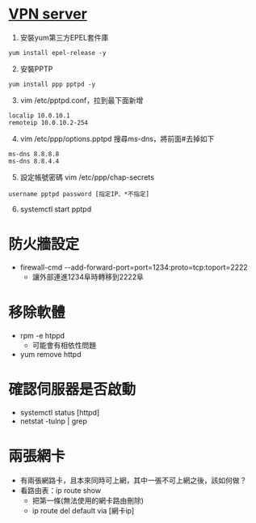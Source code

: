 # [VPN server](https://exfast.me/2016/05/centos-install-7-x-vpn-pptp/)
1. 安裝yum第三方EPEL套件庫
```
yum install epel-release -y
```
2. 安裝PPTP
```
yum install ppp pptpd -y
```
3. vim /etc/pptpd.conf，拉到最下面新增
```
localip 10.0.10.1
remoteip 10.0.10.2-254
```
4. vim /etc/ppp/options.pptpd 搜尋ms-dns，將前面#去掉如下
```
ms-dns 8.8.8.8
ms-dns 8.8.4.4
```
5. 設定帳號密碼 vim /etc/ppp/chap-secrets
```
username pptpd password [指定IP、*不指定]
```
6. systemctl start pptpd

# 防火牆設定
* firewall-cmd --add-forward-port=port=1234:proto=tcp:toport=2222
  * 讓外部連進1234阜時轉移到2222阜
# 移除軟體
* rpm -e htppd
  * 可能會有相依性問題
* yum remove httpd

# 確認伺服器是否啟動
* systemctl status [httpd]
* netstat -tulnp | grep 

# 兩張網卡
* 有兩張網路卡，且本來同時可上網，其中一張不可上網之後，該如何做？
* 看路由表：ip route show
  * 把第一條(無法使用的網卡路由刪除)
  * ip route del default via [網卡ip]
